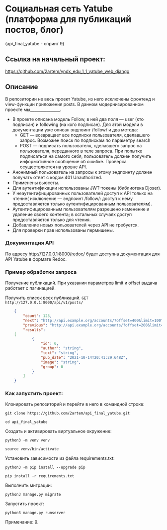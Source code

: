 # Социальная сеть Yatube (платформа для публикаций постов, блог)

(api_final_yatube - спринт 9)

## Ссылка на начальный проект:

https://github.com/2artem/yndx_edu_1_1_yatube_web_django


## Описание

В репозитории не весь проект Yatube, из него исключены фронтенд и view-функции приложения posts.
В данном модернизированном проекте мы_______________.

 * В проекте описана модель Follow, в ней два поля — user (кто подписан) и following (на кого подписан). Для этой модели в документации уже описан эндпоинт /follow/ и два метода:
   * GET — возвращает все подписки пользователя, сделавшего запрос. Возможен поиск по подпискам по параметру search
   * POST — подписать пользователя, сделавшего запрос на пользователя, переданного в теле запроса. При попытке подписаться на самого себя, пользователь должен получить информативное сообщение об ошибке. Проверка осуществляется на уровне API.
 * Анонимный пользователь на запросы к этому эндпоинту должен получать ответ с кодом 401 Unauthorized.
 * Применены вьюсеты.
 * Для аутентификации использованы JWT-токены (библиотека Djoser).
 * У неаутентифицированных пользователей доступ к API только на чтение( исключение — эндпоинт /follow/: доступ к нему предоставляется только аутентифицированным пользователям).
 * Аутентифицированным пользователям разрешено изменение и удаление своего контента; в остальных случаях доступ предоставляется только для чтения.
 * Добавление новых пользователей через API не требуется.
 * Для проверки прав использованы пермишены.


### Документация API

По адресу http://127.0.0.1:8000/redoc/ будет доступна документация для API Yatube в формате Redoc.

### Пример обработки запроса

Получение публикаций. При указании параметров limit и offset выдача работает с пагинацией.

Получить список всех публикаций. 
`GET http://127.0.0.1:8000/api/v1/posts/`

```json
	{
		"count": 123,
		"next": "http://api.example.org/accounts/?offset=400&limit=100",
		"previous": "http://api.example.org/accounts/?offset=200&limit=100",
		"results": 
	[
			{
				"id": 0,
				"author": "string",
				"text": "string",
				"pub_date": "2021-10-14T20:41:29.648Z",
				"image": "string",
				"group": 0
			}
		]
	}
```

### Как запустить проект:

Клонировать репозиторий и перейти в него в командной строке:

```
git clone https://github.com/2artem/api_final_yatube.git
```

```
cd api_final_yatube
```

Cоздать и активировать виртуальное окружение:

```
python3 -m venv venv
```

```
source venv/bin/activate
```

Установить зависимости из файла requirements.txt:

```
python3 -m pip install --upgrade pip
```

```
pip install -r requirements.txt
```

Выполнить миграции:

```
python3 manage.py migrate
```

Запустить проект:

```
python3 manage.py runserver
```

Примечание: 9.

